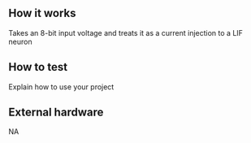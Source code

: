 <!---

This file is used to generate your project datasheet. Please fill in the information below and delete any unused
sections.

You can also include images in this folder and reference them in the markdown. Each image must be less than
512 kb in size, and the combined size of all images must be less than 1 MB.
-->

## How it works

Takes an 8-bit input voltage and treats it as a current injection to a LIF neuron

## How to test

Explain how to use your project

## External hardware

NA
